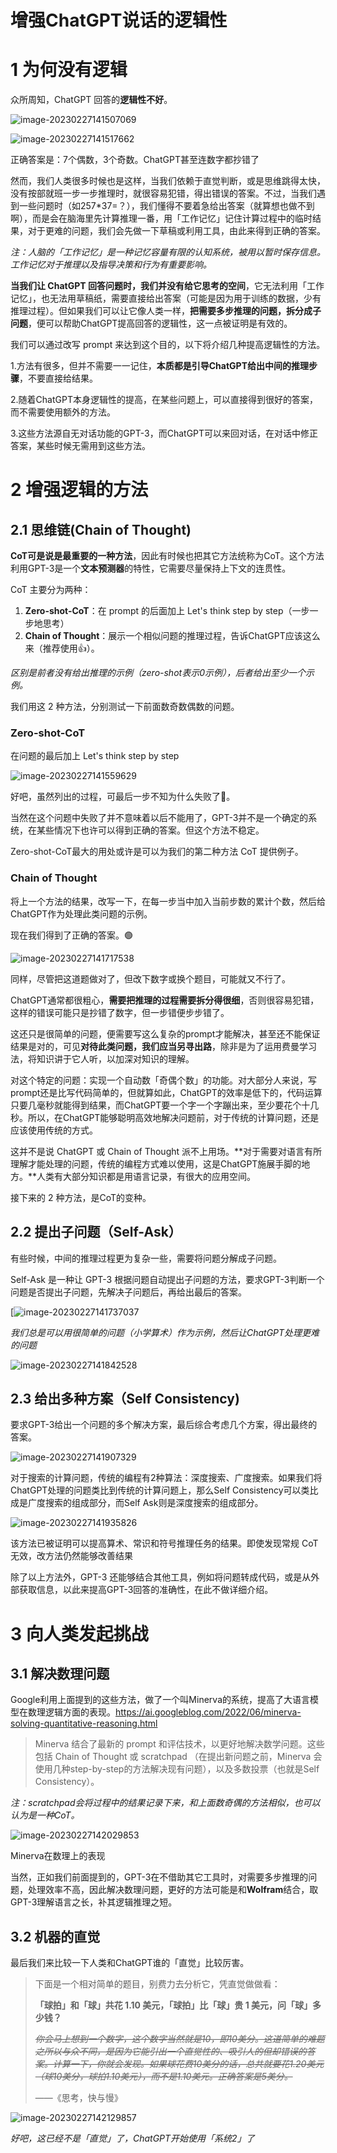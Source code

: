 # 增强ChatGPT说话的逻辑性

# **1 为何没有逻辑**

众所周知，ChatGPT 回答的**逻辑性不好**。

![image-20230227141507069](.\chatgpt02_imags05\image-20230227141507069.png)

![image-20230227141517662](.\chatgpt02_imags05\image-20230227141517662.png)

正确答案是：7个偶数，3个奇数。ChatGPT甚至连数字都抄错了

然而，我们人类很多时候也是这样，当我们依赖于直觉判断，或是思维跳得太快，没有按部就班一步一步推理时，就很容易犯错，得出错误的答案。不过，当我们遇到一些问题时（如257*37=？），我们懂得不要着急给出答案（就算想也做不到啊），而是会在脑海里先计算推理一番，用「工作记忆」记住计算过程中的临时结果，对于更难的问题，我们会先做一下草稿或利用工具，由此来得到正确的答案。

*注：人脑的「工作记忆」是一种记忆容量有限的认知系统，被用以暂时保存信息。工作记忆对于推理以及指导决策和行为有重要影响。*

**当我们让 ChatGPT 回答问题时，我们并没有给它思考的空间**，它无法利用「工作记忆」，也无法用草稿纸，需要直接给出答案（可能是因为用于训练的数据，少有推理过程）。但如果我们可以让它像人类一样，**把需要多步推理的问题，拆分成子问题**，便可以帮助ChatGPT提高回答的逻辑性，这一点被证明是有效的。

我们可以通过改写 prompt 来达到这个目的，以下将介绍几种提高逻辑性的方法。

1.方法有很多，但并不需要一一记住，**本质都是引导ChatGPT给出中间的推理步骤**，不要直接给结果。

2.随着ChatGPT本身逻辑性的提高，在某些问题上，可以直接得到很好的答案，而不需要使用额外的方法。

3.这些方法源自无对话功能的GPT-3，而ChatGPT可以来回对话，在对话中修正答案，某些时候无需用到这些方法。

# **2 增强逻辑的方法**

## **2.1 思维链(Chain of Thought)**

**CoT可是说是最重要的一种方法**，因此有时候也把其它方法统称为CoT。这个方法利用GPT-3是一个**文本预测器**的特性，它需要尽量保持上下文的连贯性。

CoT 主要分为两种：

1. **Zero-shot-CoT**：在 prompt 的后面加上 Let's think step by step（一步一步地思考）
2. **Chain of Thought**：展示一个相似问题的推理过程，告诉ChatGPT应该这么来（推荐使用👍）。

*区别是前者没有给出推理的示例（zero-shot表示0示例），后者给出至少一个示例。*

我们用这 2 种方法，分别测试一下前面数奇数偶数的问题。

### **Zero-shot-CoT**

在问题的最后加上 Let's think step by step

![image-20230227141559629](.\chatgpt02_imags05\image-20230227141559629.png)

好吧，虽然列出的过程，可最后一步不知为什么失败了🔴。

当然在这个问题中失败了并不意味着以后不能用了，GPT-3并不是一个确定的系统，在某些情况下也许可以得到正确的答案。但这个方法不稳定。

Zero-shot-CoT最大的用处或许是可以为我们的第二种方法 CoT 提供例子。

### **Chain of Thought**

将上一个方法的结果，改写一下，在每一步当中加入当前步数的累计个数，然后给ChatGPT作为处理此类问题的示例。

现在我们得到了正确的答案。🟢

![image-20230227141717538](.\chatgpt02_imags05\image-20230227141717538.png)

同样，尽管把这道题做对了，但改下数字或换个题目，可能就又不行了。

ChatGPT通常都很粗心，**需要把推理的过程需要拆分得很细**，否则很容易犯错，这样的错误可能只是抄错了数字，但一步错便步步错了。

这还只是很简单的问题，便需要写这么复杂的prompt才能解决，甚至还不能保证结果是对的，可见**对待此类问题，我们应当另寻出路**，除非是为了运用费曼学习法，将知识讲于它人听，以加深对知识的理解。

对这个特定的问题：实现一个自动数「奇偶个数」的功能。对大部分人来说，写prompt还是比写代码简单的，但就算如此，ChatGPT的效率是低下的，代码运算只要几毫秒就能得到结果，而ChatGPT要一个字一个字蹦出来，至少要花个十几秒。所以，在ChatGPT能够聪明高效地解决问题前，对于传统的计算问题，还是应该使用传统的方式。

这并不是说 ChatGPT 或 Chain of Thought 派不上用场。**对于需要对语言有所理解才能处理的问题，传统的编程方式难以使用，这是ChatGPT施展手脚的地方。**人类有大部分知识都是用语言记录，有很大的应用空间。

接下来的 2 种方法，是CoT的变种。

## **2.2 提出子问题（Self-Ask）**

有些时候，中间的推理过程更为复杂一些，需要将问题分解成子问题。

Self-Ask 是一种让 GPT-3 根据问题自动提出子问题的方法，要求GPT-3判断一个问题是否提出子问题，先解决子问题后，再给出最后的答案。

[![image-20230227141737037](.\chatgpt02_imags05\image-20230227141737037.png)

*我们总是可以用很简单的问题（小学算术）作为示例，然后让ChatGPT处理更难的问题*

![image-20230227141842528](.\chatgpt02_imags05\image-20230227141842528.png)

## **2.3 给出多种方案（Self Consistency)**

要求GPT-3给出一个问题的多个解决方案，最后综合考虑几个方案，得出最终的答案。

![image-20230227141907329](.\chatgpt02_imags05\image-20230227141907329.png)

对于搜索的计算问题，传统的编程有2种算法：深度搜索、广度搜索。如果我们将ChatGPT处理的问题类比到传统的计算问题上，那么Self Consistency可以类比成是广度搜索的组成部分，而Self Ask则是深度搜索的组成部分。

![image-20230227141935826](.\chatgpt02_imags05\image-20230227141935826.png)

该方法已被证明可以提高算术、常识和符号推理任务的结果。即使发现常规 CoT 无效，改方法仍然能够改善结果

除了以上方法外，GPT-3 还能够结合其他工具，例如将问题转成代码，或是从外部获取信息，以此来提高GPT-3回答的准确性，在此不做详细介绍。

# **3 向人类发起挑战**

## **3.1 解决数理问题**

Google利用上面提到的这些方法，做了一个叫Minerva的系统，提高了大语言模型在数理逻辑方面的表现。https://ai.googleblog.com/2022/06/minerva-solving-quantitative-reasoning.html

> Minerva 结合了最新的 prompt 和评估技术，以更好地解决数学问题。这些包括 Chain of Thought 或 scratchpad （在提出新问题之前，Minerva 会使用几种step-by-step的方法解决现有问题），以及多数投票（也就是Self Consistency）。
> 

*注：scratchpad会将过程中的结果记录下来，和上面数奇偶的方法相似，也可以认为是一种CoT。*

![image-20230227142029853](.\chatgpt02_imags05\image-20230227142029853.png)

Minerva在数理上的表现

当然，正如我们前面提到的，GPT-3在不借助其它工具时，对需要多步推理的问题，处理效率不高，因此解决数理问题，更好的方法可能是和**Wolfram**结合，取GPT-3理解语言之长，补其逻辑推理之短。

## **3.2 机器的直觉**

最后我们来比较一下人类和ChatGPT谁的「直觉」比较厉害。

> 下面是一个相对简单的题目，别费力去分析它，凭直觉做做看：
> 
> 
> **「球拍」和「球」共花 1.10 美元，「球拍」比「球」贵 1 美元，问「球」多少钱？**
> 
> *~~你会马上想到一个数字，这个数字当然就是10，即10美分。这道简单的难题之所以与众不同，是因为它能引出一个直觉性的、吸引人的但却错误的答案。计算一下，你就会发现。如果球花费10美分的话，总共就要花1.20美元（球10美分，球拍1.10美元），而不是1.10美元。正确答案是5美分。~~*
> 
> ——《思考，快与慢》
> 

![image-20230227142129857](.\chatgpt02_imags05\image-20230227142129857.png)

*好吧，这已经不是「直觉」了，ChatGPT开始使用「系统2」了*